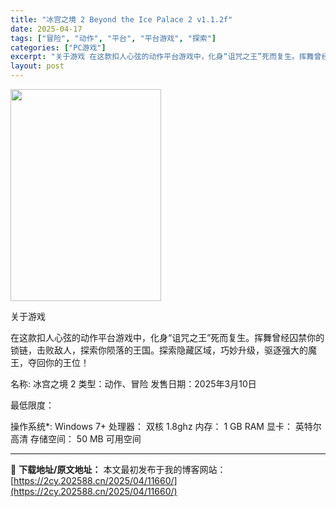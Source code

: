 ```yaml
---
title: "冰宫之境 2 Beyond the Ice Palace 2 v1.1.2f"
date: 2025-04-17
tags: ["冒险", "动作", "平台", "平台游戏", "探索"]
categories: ["PC游戏"]
excerpt: "关于游戏 在这款扣人心弦的动作平台游戏中，化身“诅咒之王”死而复生。挥舞曾经囚禁你的锁链，击败敌人，探索你陨落的王国。探索隐藏区域，巧妙升级，驱逐强大的魔王，夺回你的王位！ 名称: 冰宫之境 2 类型：动作、冒险 发售日期：2025年3月10日 最低限度： 操作系统*: Windows 7+ 处理器&hellip;"
layout: post
---
```


<img class="aligncenter size-full wp-image-11661" src="https://2cy.202588.cn/wp-content/uploads/2025/04/2025041706255023.jpg" alt="" width="241" height="339" />

关于游戏

在这款扣人心弦的动作平台游戏中，化身“诅咒之王”死而复生。挥舞曾经囚禁你的锁链，击败敌人，探索你陨落的王国。探索隐藏区域，巧妙升级，驱逐强大的魔王，夺回你的王位！

名称: 冰宫之境 2
类型：动作、冒险
发售日期：2025年3月10日

最低限度：

操作系统*: Windows 7+
处理器： 双核 1.8ghz
内存： 1 GB RAM
显卡： 英特尔高清
存储空间： 50 MB 可用空间

---
📖 **下载地址/原文地址：** 本文最初发布于我的博客网站：[https://2cy.202588.cn/2025/04/11660/](https://2cy.202588.cn/2025/04/11660/)
